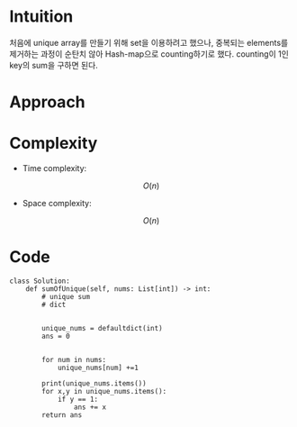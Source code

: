 # Intuition
<!-- Describe your first thoughts on how to solve this problem. -->
처음에 unique array를 만들기 위해 set을 이용하려고 했으나, 중복되는 elements를 제거하는 과정이 순탄치 않아
Hash-map으로 counting하기로 했다. 
counting이 1인 key의 sum을 구하면 된다. 

# Approach
<!-- Describe your approach to solving the problem. -->

# Complexity
- Time complexity:
<!-- Add your time complexity here, e.g. $$O(n)$$ -->
 $$O(n)$$

- Space complexity:
<!-- Add your space complexity here, e.g. $$O(n)$$ -->
 $$O(n)$$

# Code
```
class Solution:
    def sumOfUnique(self, nums: List[int]) -> int:
        # unique sum 
        # dict 
        

        unique_nums = defaultdict(int)
        ans = 0


        for num in nums:
            unique_nums[num] +=1
        
        print(unique_nums.items())
        for x,y in unique_nums.items():
            if y == 1:
                ans += x
        return ans

    


```